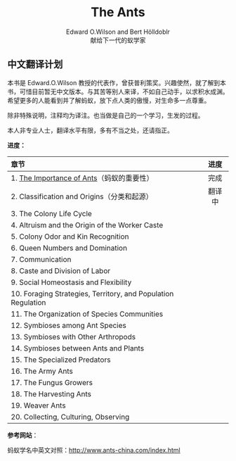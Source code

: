 <h1>
    <center>The Ants</center>
</h1>
<center>Edward O.Wilson and Bert Hölldoblr</center>
<center>献给下一代的蚁学家</center>

## 中文翻译计划

本书是 Edward.O.Wilson 教授的代表作，曾获普利策奖。兴趣使然，就了解到本书，可惜目前暂无中文版本。与其苦等别人来译，不如自己动手，以求积水成渊。希望更多的人能看到并了解蚂蚁，放下点人类的傲慢，对生命多一点尊重。

除非特殊说明，注释均为译注。也当做是自己的一个学习，生发的过程。

本人非专业人士，翻译水平有限，多有不当之处，还请指正。

**进度：**

| 章节                                                         |  进度  |
| :----------------------------------------------------------- | :----: |
| 1. [The Importance of Ants](https://gallanordleaf.github.io/ants-trans/C1)（蚂蚁的重要性） |  完成  |
| 2. Classification and Origins（分类和起源）                  | 翻译中 |
| 3. The Colony Life Cycle                                     |        |
| 4. Altruism and the Origin of the Worker Caste               |        |
| 5. Colony Odor and Kin Recognition                           |        |
| 6. Queen Numbers and Domination                              |        |
| 7. Communication                                             |        |
| 8. Caste and Division of Labor                               |        |
| 9. Social Homeostasis and Flexibility                        |        |
| 10. Foraging Strategies, Territory, and Population Regulation |        |
| 11. The Organization of Species Communities                  |        |
| 12. Symbioses among Ant Species                              |        |
| 13. Symbioses with Other Arthropods                          |        |
| 14. Symbioses between Ants and Plants                        |        |
| 15. The Specialized Predators                                |        |
| 16. The Army Ants                                            |        |
| 17. The Fungus Growers                                       |        |
| 18. The Harvesting Ants                                      |        |
| 19. Weaver Ants                                              |        |
| 20. Collecting, Culturing, Observing                         |        |

**参考网站**：

蚂蚁学名中英文对照：http://www.ants-china.com/index.html
